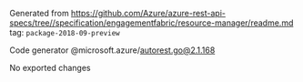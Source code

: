Generated from https://github.com/Azure/azure-rest-api-specs/tree//specification/engagementfabric/resource-manager/readme.md tag: `package-2018-09-preview`

Code generator @microsoft.azure/autorest.go@2.1.168

No exported changes